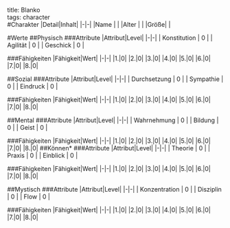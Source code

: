 title: Blanko  
tags: character  
#Charakter
|Detail|Inhalt|
|-|-|
|Name | |
|Alter |  |
|Größe| |


#Werte
##Physisch
###Attribute
|Attribut|Level|
|-|-|
| Konstitution | 0 |
| Agilität | 0 |
| Geschick | 0 |

###Fähigkeiten
|Fähigkeit|Wert|
|-|-|
|1.|0|
|2.|0|
|3.|0|
|4.|0|
|5.|0|
|6.|0|
|7.|0|
|8.|0|



##Sozial
###Attribute 
|Attribut|Level|
|-|-|
| Durchsetzung | 0 |
| Sympathie | 0 |
| Eindruck | 0 |


###Fähigkeiten
|Fähigkeit|Wert|
|-|-|
|1.|0|
|2.|0|
|3.|0|
|4.|0|
|5.|0|
|6.|0|
|7.|0|
|8.|0|


##Mental
###Attribute 
|Attribut|Level|
|-|-|
| Wahrnehmung | 0 |
| Bildung | 0 |
| Geist | 0 |


###Fähigkeiten
|Fähigkeit|Wert|
|-|-|
|1.|0|
|2.|0|
|3.|0|
|4.|0|
|5.|0|
|6.|0|
|7.|0|
|8.|0|
##Können*
###Attribute 
|Attribut|Level|
|-|-|
| Theorie | 0 |
| Praxis | 0 |
| Einblick | 0 |

###Fähigkeiten
|Fähigkeit|Wert|
|-|-|
|1.|0|
|2.|0|
|3.|0|
|4.|0|
|5.|0|
|6.|0|
|7.|0|
|8.|0|

##Mystisch
###Attribute 
|Attribut|Level|
|-|-|
| Konzentration | 0 |
| Disziplin | 0 |
| Flow | 0 |


###Fähigkeiten
|Fähigkeit|Wert|
|-|-|
|1.|0|
|2.|0|
|3.|0|
|4.|0|
|5.|0|
|6.|0|
|7.|0|
|8.|0|





